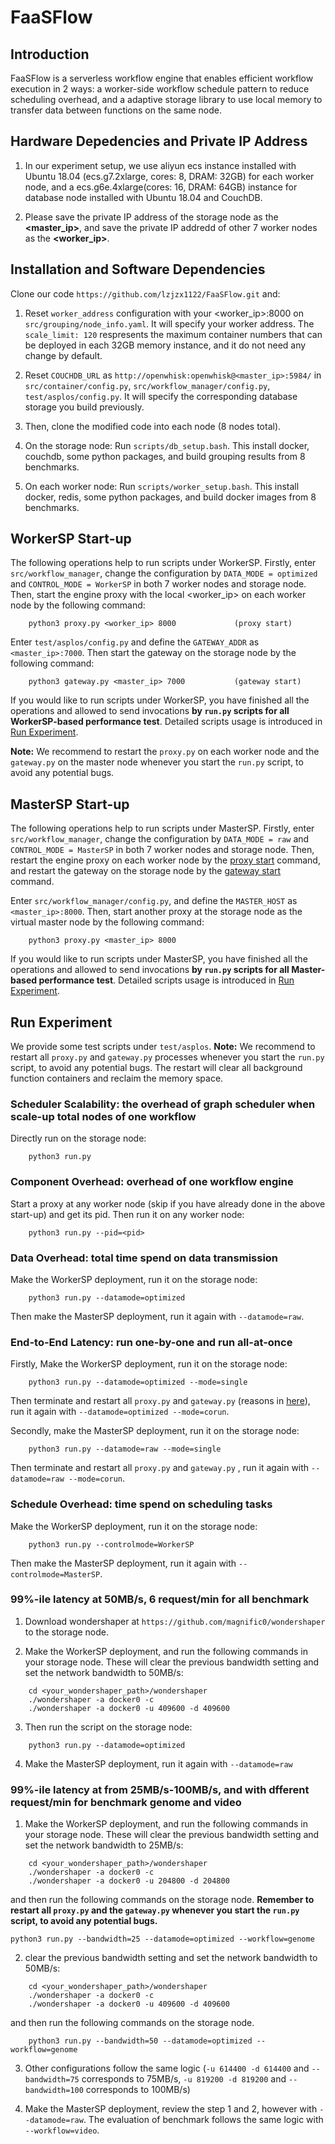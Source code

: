 # FaaSFlow

## Introduction

FaaSFlow is a serverless workflow engine that enables efficient workflow execution in 2 ways: a worker-side workflow schedule pattern to reduce scheduling overhead, and a adaptive storage library to use local memory to transfer data between functions on the same node.

## Hardware Depedencies and Private IP Address

1. In our experiment setup, we use aliyun ecs instance installed with Ubuntu 18.04 (ecs.g7.2xlarge, cores: 8, DRAM: 32GB) for each worker node, and a ecs.g6e.4xlarge(cores: 16, DRAM: 64GB) instance for database node installed with Ubuntu 18.04 and CouchDB.

2. Please save the private IP address of the storage node as the **<master_ip>**, and save the private IP addredd of other 7 worker nodes as the **<worker_ip>**. 

## Installation and Software Dependencies

Clone our code `https://github.com/lzjzx1122/FaaSFlow.git` and:

1. Reset `worker_address` configuration with your <worker_ip>:8000 on `src/grouping/node_info.yaml`. It will specify your worker address. The `scale_limit: 120` respresents the maximum container numbers that can be deployed in each 32GB memory instance, and it do not need any change by default.

2. Reset `COUCHDB_URL` as `http://openwhisk:openwhisk@<master_ip>:5984/`  in `src/container/config.py`, `src/workflow_manager/config.py`, `test/asplos/config.py`. It will specify the corresponding database storage you build previously.

3. Then, clone the modified code into each node (8 nodes total).

4. On the storage node: Run `scripts/db_setup.bash`. This install docker, couchdb, some python packages, and build grouping results from 8 benchmarks.

5. On each worker node: Run `scripts/worker_setup.bash`. This install docker, redis, some python packages, and build docker images from 8 benchmarks.

## WorkerSP Start-up

The following operations help to run scripts under WorkerSP. Firstly, enter `src/workflow_manager`, change the configuration by `DATA_MODE = optimized` and `CONTROL_MODE = WorkerSP` in both 7 worker nodes and storage node. Then, start the engine proxy with the local  <worker_ip> on each worker node by the following <span id="jump">command</span>: 
```
    python3 proxy.py <worker_ip> 8000             (proxy start)
```
Enter `test/asplos/config.py` and define the `GATEWAY_ADDR` as `<master_ip>:7000`. Then start the gateway on the storage node by the following command: 
```
    python3 gateway.py <master_ip> 7000           (gateway start)
``` 
If you would like to run scripts under WorkerSP, you have finished all the operations and allowed to send invocations **by `run.py` scripts for all WorkerSP-based performance test**. Detailed scripts usage is introduced in [Run Experiment](#jumpexper).
    
**Note:** We recommend to restart the `proxy.py` on each worker node and the `gateway.py` on the master node whenever you start the `run.py` script, to avoid any potential bugs.

## MasterSP Start-up

The following operations help to run scripts under MasterSP. Firstly, enter `src/workflow_manager`, change the configuration by `DATA_MODE = raw` and `CONTROL_MODE = MasterSP` in both 7 worker nodes and storage node. Then, restart the engine proxy on each worker node by the [proxy start](#jump) command, and restart the gateway on the storage node by the [gateway start](#jump) command.

Enter `src/workflow_manager/config.py`, and define the `MASTER_HOST` as `<master_ip>:8000`. Then,
start another proxy at the storage node as the virtual master node by the following command: 
```
    python3 proxy.py <master_ip> 8000
```
If you would like to run scripts under MasterSP, you have finished all the operations and allowed to send invocations **by `run.py` scripts for all Master-based performance test**. Detailed scripts usage is introduced in [Run Experiment](#jumpexper).

## <span id="jumpexper">Run Experiment</span>

We provide some test scripts under `test/asplos`.
**<span id="note">Note:**</span> We recommend to restart all `proxy.py` and `gateway.py` processes whenever you start the `run.py` script, to avoid any potential bugs. The restart will clear all background function containers and reclaim the memory space. 

### Scheduler Scalability: the overhead of graph scheduler when scale-up total nodes of one workflow

Directly run on the storage node: 
```
    python3 run.py
```

### Component Overhead: overhead of one workflow engine

Start a proxy at any worker node (skip if you have already done in the above start-up) and get its pid. Then run it on any worker node:
```
    python3 run.py --pid=<pid>
```
    
### Data Overhead: total time spend on data transmission

Make the WorkerSP deployment, run it on the storage node: 
```
    python3 run.py --datamode=optimized
```

Then make the MasterSP deployment, run it again with `--datamode=raw`.

### End-to-End Latency: run one-by-one and run all-at-once

Firstly, Make the WorkerSP deployment, run it on the storage node: 
```
    python3 run.py --datamode=optimized --mode=single
```
Then terminate and restart all `proxy.py` and `gateway.py` (reasons in [here](#note)), run it again with `--datamode=optimized --mode=corun`.

Secondly, make the MasterSP deployment, run it on the storage node:
```
    python3 run.py --datamode=raw --mode=single
```
Then terminate and restart all `proxy.py` and `gateway.py` , run it again with `--datamode=raw --mode=corun`.

### Schedule Overhead: time spend on scheduling tasks

Make the WorkerSP deployment, run it on the storage node: 
```
    python3 run.py --controlmode=WorkerSP
```
Then make the MasterSP deployment, run it again with `--controlmode=MasterSP`.


### 99%-ile latency at 50MB/s, 6 request/min for all benchmark

1. Download wondershaper at `https://github.com/magnific0/wondershaper` to the storage node.

2. Make the WorkerSP deployment, and run the following commands in your storage node. These will clear the previous bandwidth setting and set the network bandwidth to 50MB/s:
```
    cd <your_wondershaper_path>/wondershaper
    ./wondershaper -a docker0 -c
    ./wondershaper -a docker0 -u 409600 -d 409600
```
3. Then run the script on the storage node:
```
    python3 run.py --datamode=optimized
```

4. Make the MasterSP deployment, run it again with `--datamode=raw`


### 99%-ile latency at from 25MB/s-100MB/s, and with dfferent request/min for benchmark genome and video

1. Make the WorkerSP deployment, and run the following commands in your storage node. These will clear the previous bandwidth setting and set the network bandwidth to 25MB/s:
```
    cd <your_wondershaper_path>/wondershaper
    ./wondershaper -a docker0 -c
    ./wondershaper -a docker0 -u 204800 -d 204800
```
and then run the following commands on the storage node. 
**Remember to restart all `proxy.py` and the `gateway.py` whenever you start the `run.py` script, to avoid any potential bugs.**

```
python3 run.py --bandwidth=25 --datamode=optimized --workflow=genome    
```


2. clear the previous bandwidth setting and set the network bandwidth to 50MB/s:
```
    cd <your_wondershaper_path>/wondershaper
    ./wondershaper -a docker0 -c
    ./wondershaper -a docker0 -u 409600 -d 409600
```
and then run the following commands on the storage node.
```
    python3 run.py --bandwidth=50 --datamode=optimized --workflow=genome    
```
3. Other configurations follow the same logic (`-u 614400 -d 614400` and `--bandwidth=75` corresponds to 75MB/s, `-u 819200 -d 819200` and `--bandwidth=100` corresponds to 100MB/s)

4. Make the MasterSP deployment, review the step 1 and 2, however with `--datamode=raw`. The evaluation of benchmark follows the same logic with `--workflow=video`.
